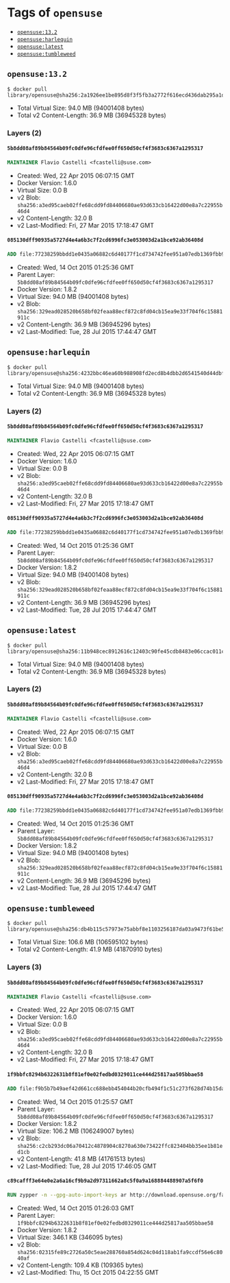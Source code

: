 <!-- THIS FILE IS GENERATED VIA '.template-helpers/generate-tag-details.pl' -->

# Tags of `opensuse`

-	[`opensuse:13.2`](#opensuse132)
-	[`opensuse:harlequin`](#opensuseharlequin)
-	[`opensuse:latest`](#opensuselatest)
-	[`opensuse:tumbleweed`](#opensusetumbleweed)

## `opensuse:13.2`

```console
$ docker pull library/opensuse@sha256:2a1926ee1be895d8f3f5fb3a2772f616ecd436dab295a1d947cd766554dcdcb3
```

-	Total Virtual Size: 94.0 MB (94001408 bytes)
-	Total v2 Content-Length: 36.9 MB (36945328 bytes)

### Layers (2)

#### `5b8dd08af89b84564b09fc0dfe96cfdfee0ff650d50cf4f3683c6367a1295317`

```dockerfile
MAINTAINER Flavio Castelli <fcastelli@suse.com>
```

-	Created: Wed, 22 Apr 2015 06:07:15 GMT
-	Docker Version: 1.6.0
-	Virtual Size: 0.0 B
-	v2 Blob: `sha256:a3ed95caeb02ffe68cdd9fd84406680ae93d633cb16422d00e8a7c22955b46d4`
-	v2 Content-Length: 32.0 B
-	v2 Last-Modified: Fri, 27 Mar 2015 17:18:47 GMT

#### `085130dff90935a5727d4e4a6b3c7f2cd6996fc3e053003d2a1bce92ab36408d`

```dockerfile
ADD file:77238259bbdd1e0435a06882c6d40177f1cd734742fee951a07edb1369fbb9b9 in /
```

-	Created: Wed, 14 Oct 2015 01:25:36 GMT
-	Parent Layer: `5b8dd08af89b84564b09fc0dfe96cfdfee0ff650d50cf4f3683c6367a1295317`
-	Docker Version: 1.8.2
-	Virtual Size: 94.0 MB (94001408 bytes)
-	v2 Blob: `sha256:329ead028520b658bf02feaa88ecf872c8fd04cb15ea9e33f704f6c15881911c`
-	v2 Content-Length: 36.9 MB (36945296 bytes)
-	v2 Last-Modified: Tue, 28 Jul 2015 17:44:47 GMT

## `opensuse:harlequin`

```console
$ docker pull library/opensuse@sha256:4232bbc46ea60b988908fd2ecd8b4dbb2d6541540d44dbfd07906db1da372e7c
```

-	Total Virtual Size: 94.0 MB (94001408 bytes)
-	Total v2 Content-Length: 36.9 MB (36945328 bytes)

### Layers (2)

#### `5b8dd08af89b84564b09fc0dfe96cfdfee0ff650d50cf4f3683c6367a1295317`

```dockerfile
MAINTAINER Flavio Castelli <fcastelli@suse.com>
```

-	Created: Wed, 22 Apr 2015 06:07:15 GMT
-	Docker Version: 1.6.0
-	Virtual Size: 0.0 B
-	v2 Blob: `sha256:a3ed95caeb02ffe68cdd9fd84406680ae93d633cb16422d00e8a7c22955b46d4`
-	v2 Content-Length: 32.0 B
-	v2 Last-Modified: Fri, 27 Mar 2015 17:18:47 GMT

#### `085130dff90935a5727d4e4a6b3c7f2cd6996fc3e053003d2a1bce92ab36408d`

```dockerfile
ADD file:77238259bbdd1e0435a06882c6d40177f1cd734742fee951a07edb1369fbb9b9 in /
```

-	Created: Wed, 14 Oct 2015 01:25:36 GMT
-	Parent Layer: `5b8dd08af89b84564b09fc0dfe96cfdfee0ff650d50cf4f3683c6367a1295317`
-	Docker Version: 1.8.2
-	Virtual Size: 94.0 MB (94001408 bytes)
-	v2 Blob: `sha256:329ead028520b658bf02feaa88ecf872c8fd04cb15ea9e33f704f6c15881911c`
-	v2 Content-Length: 36.9 MB (36945296 bytes)
-	v2 Last-Modified: Tue, 28 Jul 2015 17:44:47 GMT

## `opensuse:latest`

```console
$ docker pull library/opensuse@sha256:11b948cec8912616c12403c90fe45cdb8483e06ccac011c114dbf19bd0c48efd
```

-	Total Virtual Size: 94.0 MB (94001408 bytes)
-	Total v2 Content-Length: 36.9 MB (36945328 bytes)

### Layers (2)

#### `5b8dd08af89b84564b09fc0dfe96cfdfee0ff650d50cf4f3683c6367a1295317`

```dockerfile
MAINTAINER Flavio Castelli <fcastelli@suse.com>
```

-	Created: Wed, 22 Apr 2015 06:07:15 GMT
-	Docker Version: 1.6.0
-	Virtual Size: 0.0 B
-	v2 Blob: `sha256:a3ed95caeb02ffe68cdd9fd84406680ae93d633cb16422d00e8a7c22955b46d4`
-	v2 Content-Length: 32.0 B
-	v2 Last-Modified: Fri, 27 Mar 2015 17:18:47 GMT

#### `085130dff90935a5727d4e4a6b3c7f2cd6996fc3e053003d2a1bce92ab36408d`

```dockerfile
ADD file:77238259bbdd1e0435a06882c6d40177f1cd734742fee951a07edb1369fbb9b9 in /
```

-	Created: Wed, 14 Oct 2015 01:25:36 GMT
-	Parent Layer: `5b8dd08af89b84564b09fc0dfe96cfdfee0ff650d50cf4f3683c6367a1295317`
-	Docker Version: 1.8.2
-	Virtual Size: 94.0 MB (94001408 bytes)
-	v2 Blob: `sha256:329ead028520b658bf02feaa88ecf872c8fd04cb15ea9e33f704f6c15881911c`
-	v2 Content-Length: 36.9 MB (36945296 bytes)
-	v2 Last-Modified: Tue, 28 Jul 2015 17:44:47 GMT

## `opensuse:tumbleweed`

```console
$ docker pull library/opensuse@sha256:db4b115c57973e75abbf8e1103256187da03a9473f61be5e3ebdf88209d16bde
```

-	Total Virtual Size: 106.6 MB (106595102 bytes)
-	Total v2 Content-Length: 41.9 MB (41870910 bytes)

### Layers (3)

#### `5b8dd08af89b84564b09fc0dfe96cfdfee0ff650d50cf4f3683c6367a1295317`

```dockerfile
MAINTAINER Flavio Castelli <fcastelli@suse.com>
```

-	Created: Wed, 22 Apr 2015 06:07:15 GMT
-	Docker Version: 1.6.0
-	Virtual Size: 0.0 B
-	v2 Blob: `sha256:a3ed95caeb02ffe68cdd9fd84406680ae93d633cb16422d00e8a7c22955b46d4`
-	v2 Content-Length: 32.0 B
-	v2 Last-Modified: Fri, 27 Mar 2015 17:18:47 GMT

#### `1f9bbfc8294b6322631b8f81ef0e02fedbd0329011ce444d25817aa505bbae58`

```dockerfile
ADD file:f9b5b7b49aef42d661cc688ebb454044b20cfb494f1c51c273f628d74b15da42 in /
```

-	Created: Wed, 14 Oct 2015 01:25:57 GMT
-	Parent Layer: `5b8dd08af89b84564b09fc0dfe96cfdfee0ff650d50cf4f3683c6367a1295317`
-	Docker Version: 1.8.2
-	Virtual Size: 106.2 MB (106249007 bytes)
-	v2 Blob: `sha256:c2cb293dc06a70412c4878904c8270a630e73422ffc823404bb35ee1b81ed1cb`
-	v2 Content-Length: 41.8 MB (41761513 bytes)
-	v2 Last-Modified: Tue, 28 Jul 2015 17:46:05 GMT

#### `c89cafff3e64e0e2a6a16cf9b9a2d97311662a8c5f0a9a168884488907a5f6f0`

```dockerfile
RUN zypper -n --gpg-auto-import-keys ar http://download.opensuse.org/factory/repo/oss/ OSS
```

-	Created: Wed, 14 Oct 2015 01:26:03 GMT
-	Parent Layer: `1f9bbfc8294b6322631b8f81ef0e02fedbd0329011ce444d25817aa505bbae58`
-	Docker Version: 1.8.2
-	Virtual Size: 346.1 KB (346095 bytes)
-	v2 Blob: `sha256:02315fe89c2726a50c5eae288760a854d624c04d118ab1fa9ccdf56e6c8040af`
-	v2 Content-Length: 109.4 KB (109365 bytes)
-	v2 Last-Modified: Thu, 15 Oct 2015 04:22:55 GMT
